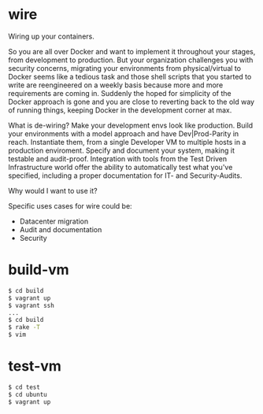 wire
====

Wiring up your containers.

So you are all over Docker and want to implement it throughout your stages, from development to production. But your organization challenges you with security concerns, migrating your environments from physical/virtual to Docker seems like a tedious task and those shell scripts that you started to write are reengineered on a weekly basis because more and more requirements are coming in. Suddenly the hoped for simplicity of the Docker approach is gone and you are close to reverting back to the old way of running things, keeping Docker in the development corner at max.

What is de-wiring?
Make your development envs look like production. Build your environments with a model approach and have Dev|Prod-Parity in reach. Instantiate them, from a single Developer VM to multiple hosts in a production enviroment. Specify and document your system, making it testable and audit-proof. Integration with tools from the Test Driven Infrastructure world offer the ability to automatically test what you've specified, including a proper documentation for IT- and Security-Audits.

Why would I want to use it?

Specific uses cases for wire could be:
- Datacenter migration
- Audit and documentation
- Security

build-vm
========

```bash
$ cd build
$ vagrant up
$ vagrant ssh
...
$ cd build
$ rake -T
$ vim
```

test-vm
=======

```bash
$ cd test
$ cd ubuntu
$ vagrant up
```
